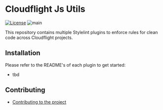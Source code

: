 # Cloudflight Js Utils

[![License](https://img.shields.io/badge/License-Apache_2.0-green.svg)](https://opensource.org/licenses/Apache-2.0)
![main](https://github.com/cloudflightio/cloudflight-js-utils/actions/workflows/build.yml/badge.svg?branch=main)

This repository contains multiple Stylelint plugins to enforce rules for clean code across Cloudflight projects.

## Installation

Please refer to the README's of each plugin to get started:

- tbd

## Contributing

- [Contributing to the project](CONTRIBUTING.md)
